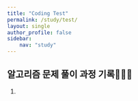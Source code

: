 ```yaml
---
title: "Coding Test"
permalink: /study/test/
layout: single
author_profile: false
sidebar:
    nav: "study"
---
```

 
## 알고리즘 문제 풀이 과정 기록👩🏻‍💻

1. 

